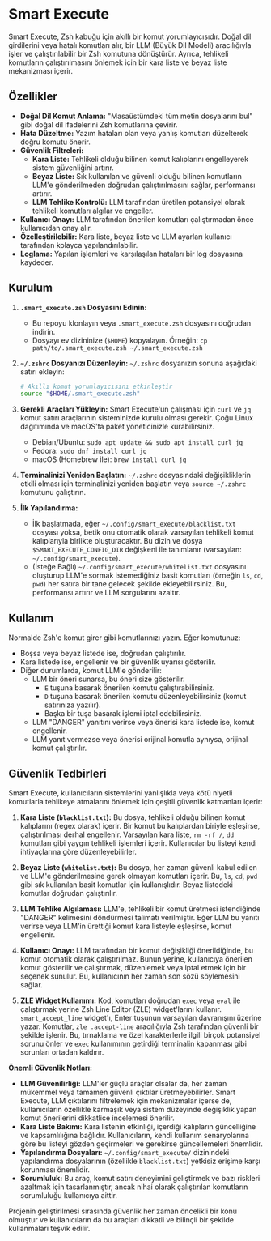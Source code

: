 # Smart Execute

Smart Execute, Zsh kabuğu için akıllı bir komut yorumlayıcısıdır. Doğal dil girdilerini veya hatalı komutları alır, bir LLM (Büyük Dil Modeli) aracılığıyla işler ve çalıştırılabilir bir Zsh komutuna dönüştürür. Ayrıca, tehlikeli komutların çalıştırılmasını önlemek için bir kara liste ve beyaz liste mekanizması içerir.

## Özellikler

- **Doğal Dil Komut Anlama:** "Masaüstümdeki tüm metin dosyalarını bul" gibi doğal dil ifadelerini Zsh komutlarına çevirir.
- **Hata Düzeltme:** Yazım hataları olan veya yanlış komutları düzelterek doğru komutu önerir.
- **Güvenlik Filtreleri:**
    - **Kara Liste:** Tehlikeli olduğu bilinen komut kalıplarını engelleyerek sistem güvenliğini artırır.
    - **Beyaz Liste:** Sık kullanılan ve güvenli olduğu bilinen komutların LLM'e gönderilmeden doğrudan çalıştırılmasını sağlar, performansı artırır.
    - **LLM Tehlike Kontrolü:** LLM tarafından üretilen potansiyel olarak tehlikeli komutları algılar ve engeller.
- **Kullanıcı Onayı:** LLM tarafından önerilen komutları çalıştırmadan önce kullanıcıdan onay alır.
- **Özelleştirilebilir:** Kara liste, beyaz liste ve LLM ayarları kullanıcı tarafından kolayca yapılandırılabilir.
- **Loglama:** Yapılan işlemleri ve karşılaşılan hataları bir log dosyasına kaydeder.

## Kurulum

1.  **`.smart_execute.zsh` Dosyasını Edinin:**
    *   Bu repoyu klonlayın veya `.smart_execute.zsh` dosyasını doğrudan indirin.
    *   Dosyayı ev dizininize (`$HOME`) kopyalayın. Örneğin: `cp path/to/.smart_execute.zsh ~/.smart_execute.zsh`

2.  **`~/.zshrc` Dosyanızı Düzenleyin:**
    `~/.zshrc` dosyanızın sonuna aşağıdaki satırı ekleyin:

    ```zsh
    # Akıllı komut yorumlayıcısını etkinleştir
    source "$HOME/.smart_execute.zsh"
    ```

3.  **Gerekli Araçları Yükleyin:**
    Smart Execute'un çalışması için `curl` ve `jq` komut satırı araçlarının sisteminizde kurulu olması gerekir. Çoğu Linux dağıtımında ve macOS'ta paket yöneticinizle kurabilirsiniz.
    *   Debian/Ubuntu: `sudo apt update && sudo apt install curl jq`
    *   Fedora: `sudo dnf install curl jq`
    *   macOS (Homebrew ile): `brew install curl jq`

4.  **Terminalinizi Yeniden Başlatın:**
    `~/.zshrc` dosyasındaki değişikliklerin etkili olması için terminalinizi yeniden başlatın veya `source ~/.zshrc` komutunu çalıştırın.

5.  **İlk Yapılandırma:**
    *   İlk başlatmada, eğer `~/.config/smart_execute/blacklist.txt` dosyası yoksa, betik onu otomatik olarak varsayılan tehlikeli komut kalıplarıyla birlikte oluşturacaktır. Bu dizin ve dosya `$SMART_EXECUTE_CONFIG_DIR` değişkeni ile tanımlanır (varsayılan: `~/.config/smart_execute`).
    *   (İsteğe Bağlı) `~/.config/smart_execute/whitelist.txt` dosyasını oluşturup LLM'e sormak istemediğiniz basit komutları (örneğin `ls`, `cd`, `pwd`) her satıra bir tane gelecek şekilde ekleyebilirsiniz. Bu, performansı artırır ve LLM sorgularını azaltır.

## Kullanım

Normalde Zsh'e komut girer gibi komutlarınızı yazın. Eğer komutunuz:
-   Boşsa veya beyaz listede ise, doğrudan çalıştırılır.
-   Kara listede ise, engellenir ve bir güvenlik uyarısı gösterilir.
-   Diğer durumlarda, komut LLM'e gönderilir:
    -   LLM bir öneri sunarsa, bu öneri size gösterilir.
        -   `E` tuşuna basarak önerilen komutu çalıştırabilirsiniz.
        -   `D` tuşuna basarak önerilen komutu düzenleyebilirsiniz (komut satırınıza yazılır).
        -   Başka bir tuşa basarak işlemi iptal edebilirsiniz.
    -   LLM "DANGER" yanıtını verirse veya önerisi kara listede ise, komut engellenir.
    -   LLM yanıt vermezse veya önerisi orijinal komutla aynıysa, orijinal komut çalıştırılır.

## Güvenlik Tedbirleri

Smart Execute, kullanıcıların sistemlerini yanlışlıkla veya kötü niyetli komutlarla tehlikeye atmalarını önlemek için çeşitli güvenlik katmanları içerir:

1.  **Kara Liste (`blacklist.txt`):** Bu dosya, tehlikeli olduğu bilinen komut kalıplarını (regex olarak) içerir. Bir komut bu kalıplardan biriyle eşleşirse, çalıştırılması derhal engellenir. Varsayılan kara liste, `rm -rf /`, `dd` komutları gibi yaygın tehlikeli işlemleri içerir. Kullanıcılar bu listeyi kendi ihtiyaçlarına göre düzenleyebilirler.

2.  **Beyaz Liste (`whitelist.txt`):** Bu dosya, her zaman güvenli kabul edilen ve LLM'e gönderilmesine gerek olmayan komutları içerir. Bu, `ls`, `cd`, `pwd` gibi sık kullanılan basit komutlar için kullanışlıdır. Beyaz listedeki komutlar doğrudan çalıştırılır.

3.  **LLM Tehlike Algılaması:** LLM'e, tehlikeli bir komut üretmesi istendiğinde "DANGER" kelimesini döndürmesi talimatı verilmiştir. Eğer LLM bu yanıtı verirse veya LLM'in ürettiği komut kara listeyle eşleşirse, komut engellenir.

4.  **Kullanıcı Onayı:** LLM tarafından bir komut değişikliği önerildiğinde, bu komut otomatik olarak çalıştırılmaz. Bunun yerine, kullanıcıya önerilen komut gösterilir ve çalıştırmak, düzenlemek veya iptal etmek için bir seçenek sunulur. Bu, kullanıcının her zaman son sözü söylemesini sağlar.

5.  **ZLE Widget Kullanımı:** Kod, komutları doğrudan `exec` veya `eval` ile çalıştırmak yerine Zsh Line Editor (ZLE) widget'larını kullanır. `smart_accept_line` widget'ı, Enter tuşunun varsayılan davranışını üzerine yazar. Komutlar, `zle .accept-line` aracılığıyla Zsh tarafından güvenli bir şekilde işlenir. Bu, tırnaklama ve özel karakterlerle ilgili birçok potansiyel sorunu önler ve `exec` kullanımının getirdiği terminalin kapanması gibi sorunları ortadan kaldırır.

**Önemli Güvenlik Notları:**

*   **LLM Güvenilirliği:** LLM'ler güçlü araçlar olsalar da, her zaman mükemmel veya tamamen güvenli çıktılar üretmeyebilirler. Smart Execute, LLM çıktılarını filtrelemek için mekanizmalar içerse de, kullanıcıların özellikle karmaşık veya sistem düzeyinde değişiklik yapan komut önerilerini dikkatlice incelemesi önerilir.
*   **Kara Liste Bakımı:** Kara listenin etkinliği, içerdiği kalıpların güncelliğine ve kapsamlılığına bağlıdır. Kullanıcıların, kendi kullanım senaryolarına göre bu listeyi gözden geçirmeleri ve gerekirse güncellemeleri önemlidir.
*   **Yapılandırma Dosyaları:** `~/.config/smart_execute/` dizinindeki yapılandırma dosyalarının (özellikle `blacklist.txt`) yetkisiz erişime karşı korunması önemlidir.
*   **Sorumluluk:** Bu araç, komut satırı deneyimini geliştirmek ve bazı riskleri azaltmak için tasarlanmıştır, ancak nihai olarak çalıştırılan komutların sorumluluğu kullanıcıya aittir.

Projenin geliştirilmesi sırasında güvenlik her zaman öncelikli bir konu olmuştur ve kullanıcıların da bu araçları dikkatli ve bilinçli bir şekilde kullanmaları teşvik edilir.

